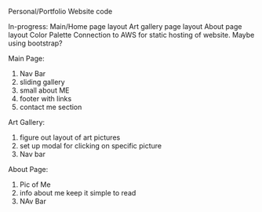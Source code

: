 Personal/Portfolio Website code

In-progress:
Main/Home page layout
Art gallery page layout
About page layout
Color Palette 
Connection to AWS for static hosting of website.
Maybe using bootstrap?



Main Page: 
1. Nav Bar
2. sliding gallery
3. small about ME
4. footer with links
5. contact me section

Art Gallery:
1. figure out layout of art pictures
2. set up modal for clicking on specific picture
3. Nav bar
   
About Page:
1. Pic of Me
2. info about me keep it simple to read
3. NAv Bar
